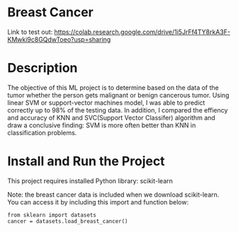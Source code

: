 # Breast Cancer
Link to test out:
https://colab.research.google.com/drive/1i5JrFf4TY8rkA3F-KMwki9c8GQdwToeo?usp=sharing
# Description
The objective of this ML project is to determine based on the data of the tumor whether the person gets malignant or benign cancerous tumor. 
Using linear SVM or support-vector machines model, I was able to predict correctly up to 98% of the testing data. In addition, I compared the effiency and accuracy of KNN and SVC(Support Vector Classifer) algorithm and draw a conclusive finding: SVM is more often better than KNN in classification problems.
# Install and Run the Project
This project requires installed Python library: scikit-learn

Note: the breast cancer data is included when we download scikit-learn. You can access it by including this import and function below:
```
from sklearn import datasets
cancer = datasets.load_breast_cancer()
```
